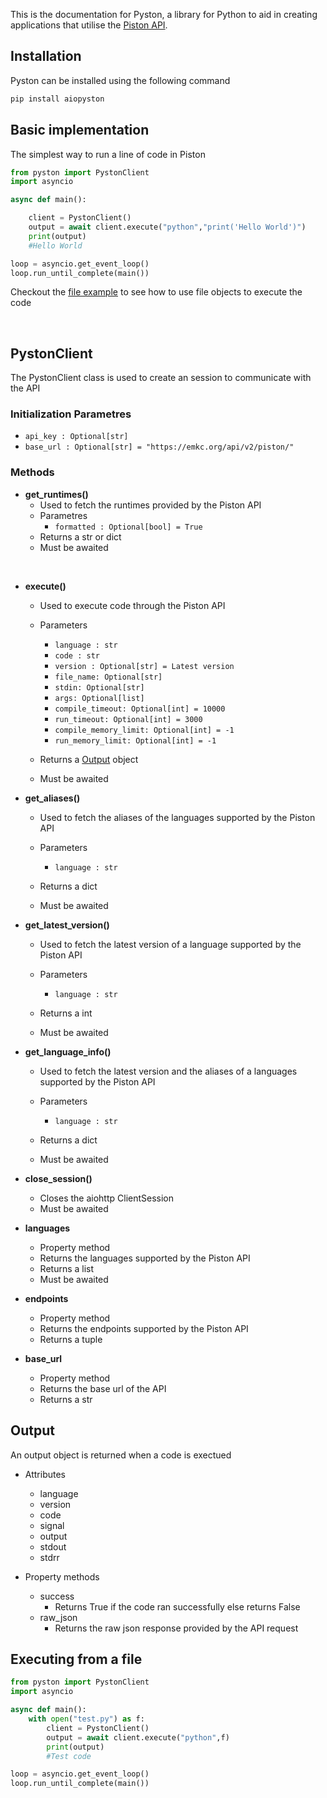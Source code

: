 
This is the documentation for Pyston, a library for Python to aid in creating applications that utilise the <a href="https://github.com/engineer-man/piston">Piston API</a>.

 
## Installation

Pyston can be installed using the following command

```py
pip install aiopyston
```

## Basic implementation

The simplest way to run a line of code in Piston

```py
from pyston import PystonClient
import asyncio

async def main():

	client = PystonClient()
	output = await client.execute("python","print('Hello World')")
	print(output)
	#Hello World

loop = asyncio.get_event_loop()
loop.run_until_complete(main())
```

 Checkout the <a href="https://ffaanngg.github.io/pyston/#executing-from-a-file">file example</a> to see how to use file objects to execute the code

<br>

## PystonClient

The PystonClient class is used to create an session to communicate with the API


### Initialization Parametres

- `api_key : Optional[str]`
- `base_url : Optional[str] = "https://emkc.org/api/v2/piston/"`

### Methods

-  **get_runtimes()**
	- Used to fetch the runtimes provided by the Piston API
	- Parametres
		- `formatted : Optional[bool] = True`
	- Returns a str or dict
	- Must be awaited


<br>


- **execute()**
	- Used to execute code through the Piston API
	- Parameters
		- `language : str`
		- `code : str`
		- `version : Optional[str] = Latest version`
		- `file_name: Optional[str]`
		- `stdin: Optional[str]`
		- `args: Optional[list]`
		- `compile_timeout: Optional[int] = 10000`
		- `run_timeout: Optional[int] = 3000`
		- `compile_memory_limit: Optional[int] = -1`
		- `run_memory_limit: Optional[int] = -1`

	- Returns a <a href="https://ffaanngg.github.io/pyston/#output">Output</a> object
	- Must be awaited


- **get_aliases()**
	- Used to fetch the aliases of the languages supported by the Piston API
	- Parameters
		- `language : str`

	- Returns a dict
	- Must be awaited


- **get_latest_version()**
	- Used to fetch the latest version of a language supported by the Piston API
	- Parameters
		- `language : str`
		
	- Returns a int
	- Must be awaited


- **get_language_info()**
	- Used to fetch the latest version and the aliases of a languages supported by the Piston API
	- Parameters
		- `language : str`
		
	- Returns a dict
	- Must be awaited

- **close_session()**
	- Closes the aiohttp ClientSession	
	- Must be awaited


- **languages**
	
	- Property method
	- Returns the languages supported by the Piston API
	- Returns a list
	- Must be awaited
	


	
- **endpoints**
	
	- Property method
	- Returns the endpoints supported by the Piston API
	- Returns a tuple

- **base_url**
	
	- Property method
	- Returns the base url of the API
	- Returns a str


## Output

An output object is returned when a code is exectued

- Attributes
	- language
	- version
	- code
	- signal
	- output
	- stdout
	- stdrr
	
- Property methods
	- success
		- Returns True if the code ran successfully else returns False
	- raw_json
		- Returns the raw json response provided by the API request
	

## Executing from a file
```py
from pyston import PystonClient
import asyncio

async def main():
	with open("test.py") as f:
		client = PystonClient()
		output = await client.execute("python",f)
		print(output)
		#Test code

loop = asyncio.get_event_loop()
loop.run_until_complete(main())
```